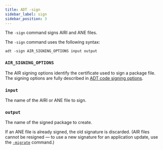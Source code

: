 ```yaml
---
title: ADT -sign
sidebar_label: sign
sidebar_position: 3
---
```



The `-sign` command signs AIRI and ANE files.

The `-sign` command uses the following syntax:

```
adt -sign AIR_SIGNING_OPTIONS input output
```

### `AIR_SIGNING_OPTIONS`

The AIR signing options identify the certificate used to sign a package file. The signing options are fully described in [ADT code signing options](../option-sets/code-signing-options.md).

### `input`

The name of the AIRI or ANE file to sign.

### `output` 

The name of the signed package to create.

If an ANE file is already signed, the old signature is discarded. (AIR files cannot be resigned — to use a new signature for an application update, use the [`-migrate`](migrate.md) command.)

